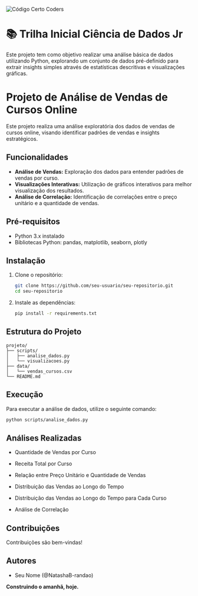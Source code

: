 ![Código Certo Coders](https://utfs.io/f/3b2340e8-5523-4aca-a549-0688fd07450e-j4edu.jfif)

# 📚 Trilha Inicial Ciência de Dados Jr
Este projeto tem como objetivo realizar uma análise básica de dados utilizando Python, explorando um conjunto de dados pré-definido para extrair insights simples através de estatísticas descritivas e visualizações gráficas.


# Projeto de Análise de Vendas de Cursos Online

Este projeto realiza uma análise exploratória dos dados de vendas de cursos online, visando identificar padrões de vendas e insights estratégicos.

## Funcionalidades

- **Análise de Vendas:** Exploração dos dados para entender padrões de vendas por curso.
- **Visualizações Interativas:** Utilização de gráficos interativos para melhor visualização dos resultados.
- **Análise de Correlação:** Identificação de correlações entre o preço unitário e a quantidade de vendas.

## Pré-requisitos

- Python 3.x instalado
- Bibliotecas Python: pandas, matplotlib, seaborn, plotly

## Instalação

1. Clone o repositório:
   ```bash
   git clone https://github.com/seu-usuario/seu-repositorio.git
   cd seu-repositorio
   ```

2. Instale as dependências:
   ```bash
   pip install -r requirements.txt
   ```

## Estrutura do Projeto

```
projeto/
├── scripts/
│   ├── analise_dados.py
│   └── visualizacoes.py
├── data/
│   └── vendas_cursos.csv
└── README.md
```

## Execução

Para executar a análise de dados, utilize o seguinte comando:
```bash
python scripts/analise_dados.py
```

## Análises Realizadas

- Quantidade de Vendas por Curso

- Receita Total por Curso

- Relação entre Preço Unitário e Quantidade de Vendas

- Distribuição das Vendas ao Longo do Tempo

- Distribuição das Vendas ao Longo do Tempo para Cada Curso

- Análise de Correlação


## Contribuições

Contribuições são bem-vindas! 

## Autores

- Seu Nome (@NatashaB-randao)


**Construindo o amanhã, hoje.**
